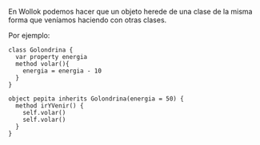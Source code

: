 En Wollok podemos hacer que un objeto herede de una clase de la misma forma que veníamos haciendo con otras clases.

Por ejemplo:

```wollok
class Golondrina {
  var property energia
  method volar(){
    energia = energia - 10
  }
}

object pepita inherits Golondrina(energia = 50) {
  method irYVenir() {
    self.volar()
    self.volar()
  }
}
```